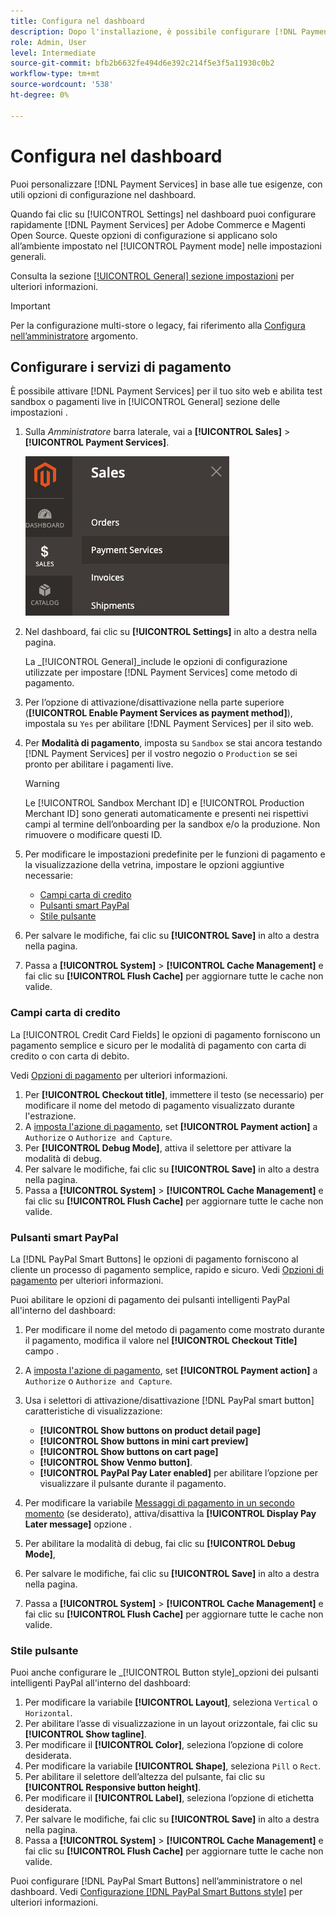 ```yaml
---
title: Configura nel dashboard
description: Dopo l'installazione, è possibile configurare [!DNL Payment Services] nel dashboard.
role: Admin, User
level: Intermediate
source-git-commit: bfb2b6632fe494d6e392c214f5e3f5a11930c0b2
workflow-type: tm+mt
source-wordcount: '538'
ht-degree: 0%

---
```


# Configura nel dashboard

Puoi personalizzare [!DNL Payment Services] in base alle tue esigenze, con utili opzioni di configurazione nel dashboard.

Quando fai clic su [!UICONTROL Settings] nel dashboard puoi configurare rapidamente [!DNL Payment Services] per Adobe Commerce e Magenti Open Source. Queste opzioni di configurazione si applicano solo all’ambiente impostato nel [!UICONTROL Payment mode] nelle impostazioni generali.

Consulta la sezione [[!UICONTROL General] sezione impostazioni](#general-settings) per ulteriori informazioni.

>[!IMPORTANT]
>
> Per la configurazione multi-store o legacy, fai riferimento alla [Configura nell’amministratore](configure-admin.md) argomento.

## Configurare i servizi di pagamento

È possibile attivare [!DNL Payment Services] per il tuo sito web e abilita test sandbox o pagamenti live in [!UICONTROL General] sezione delle impostazioni .

1. Sulla _Amministratore_ barra laterale, vai a **[!UICONTROL Sales]** > **[!UICONTROL Payment Services]**.

   ![Vista dashboard](assets/payment-services-menu-small.png)

1. Nel dashboard, fai clic su **[!UICONTROL Settings]** in alto a destra nella pagina.

   La _[!UICONTROL General]_include le opzioni di configurazione utilizzate per impostare [!DNL Payment Services] come metodo di pagamento.

1. Per l’opzione di attivazione/disattivazione nella parte superiore (**[!UICONTROL Enable Payment Services as payment method]**), impostala su `Yes` per abilitare [!DNL Payment Services] per il sito web.

1. Per **Modalità di pagamento**, imposta su `Sandbox` se stai ancora testando [!DNL Payment Services] per il vostro negozio o `Production` se sei pronto per abilitare i pagamenti live.

   >[!WARNING]
   >
   >Le [!UICONTROL Sandbox Merchant ID] e [!UICONTROL Production Merchant ID] sono generati automaticamente e presenti nei rispettivi campi al termine dell’onboarding per la sandbox e/o la produzione. Non rimuovere o modificare questi ID.

1. Per modificare le impostazioni predefinite per le funzioni di pagamento e la visualizzazione della vetrina, impostare le opzioni aggiuntive necessarie:

   - [Campi carta di credito](#credit-card-fields)
   - [Pulsanti smart PayPal](#paypal-smart-buttons)
   - [Stile pulsante](#button-style)

1. Per salvare le modifiche, fai clic su **[!UICONTROL Save]** in alto a destra nella pagina.

1. Passa a **[!UICONTROL System]** > **[!UICONTROL Cache Management]** e fai clic su **[!UICONTROL Flush Cache]** per aggiornare tutte le cache non valide.

### Campi carta di credito

La [!UICONTROL Credit Card Fields] le opzioni di pagamento forniscono un pagamento semplice e sicuro per le modalità di pagamento con carta di credito o con carta di debito.

Vedi [Opzioni di pagamento](payments-options.md#paypal-smart-buttons) per ulteriori informazioni.

1. Per **[!UICONTROL Checkout title]**, immettere il testo (se necessario) per modificare il nome del metodo di pagamento visualizzato durante l&#39;estrazione.
1. A [imposta l&#39;azione di pagamento](production.md#set-payment-services-as-payment-method), set **[!UICONTROL Payment action]** a `Authorize` o `Authorize and Capture`.
1. Per **[!UICONTROL Debug Mode]**, attiva il selettore per attivare la modalità di debug.
1. Per salvare le modifiche, fai clic su **[!UICONTROL Save]** in alto a destra nella pagina.
1. Passa a **[!UICONTROL System]** > **[!UICONTROL Cache Management]** e fai clic su **[!UICONTROL Flush Cache]** per aggiornare tutte le cache non valide.

### Pulsanti smart PayPal

La [!DNL PayPal Smart Buttons] le opzioni di pagamento forniscono al cliente un processo di pagamento semplice, rapido e sicuro. Vedi [Opzioni di pagamento](payments-options.md#paypal-smart-buttons) per ulteriori informazioni.

Puoi abilitare le opzioni di pagamento dei pulsanti intelligenti PayPal all&#39;interno del dashboard:

1. Per modificare il nome del metodo di pagamento come mostrato durante il pagamento, modifica il valore nel **[!UICONTROL Checkout Title]** campo .
1. A [imposta l&#39;azione di pagamento](production.md#set-payment-services-as-payment-method), set **[!UICONTROL Payment action]** a `Authorize` o `Authorize and Capture`.
1. Usa i selettori di attivazione/disattivazione [!DNL PayPal smart button] caratteristiche di visualizzazione:
   - **[!UICONTROL Show buttons on product detail page]**
   - **[!UICONTROL Show buttons in mini cart preview]**
   - **[!UICONTROL Show buttons on cart page]**
   - **[!UICONTROL Show Venmo button]**.
   - **[!UICONTROL PayPal Pay Later enabled]** per abilitare l’opzione per visualizzare il pulsante durante il pagamento.

1. Per modificare la variabile [Messaggi di pagamento in un secondo momento](payments-options.md#pay-later-button) (se desiderato), attiva/disattiva la **[!UICONTROL Display Pay Later message]** opzione .
1. Per abilitare la modalità di debug, fai clic su **[!UICONTROL Debug Mode]**,
1. Per salvare le modifiche, fai clic su **[!UICONTROL Save]** in alto a destra nella pagina.
1. Passa a **[!UICONTROL System]** > **[!UICONTROL Cache Management]** e fai clic su **[!UICONTROL Flush Cache]** per aggiornare tutte le cache non valide.

### Stile pulsante

Puoi anche configurare le _[!UICONTROL Button style]_opzioni dei pulsanti intelligenti PayPal all&#39;interno del dashboard:

1. Per modificare la variabile **[!UICONTROL Layout]**, seleziona `Vertical` o `Horizontal`.
1. Per abilitare l’asse di visualizzazione in un layout orizzontale, fai clic su **[!UICONTROL Show tagline]**.
1. Per modificare il **[!UICONTROL Color]**, seleziona l’opzione di colore desiderata.
1. Per modificare la variabile **[!UICONTROL Shape]**, seleziona `Pill` o `Rect`.
1. Per abilitare il selettore dell’altezza del pulsante, fai clic su **[!UICONTROL Responsive button height]**.
1. Per modificare il **[!UICONTROL Label]**, seleziona l’opzione di etichetta desiderata.
1. Per salvare le modifiche, fai clic su **[!UICONTROL Save]** in alto a destra nella pagina.
1. Passa a **[!UICONTROL System]** > **[!UICONTROL Cache Management]** e fai clic su **[!UICONTROL Flush Cache]** per aggiornare tutte le cache non valide.

Puoi configurare [!DNL PayPal Smart Buttons] nell’amministratore o nel dashboard. Vedi [Configurazione [!DNL PayPal Smart Buttons style]](configure-admin.md#configure-paypal-smart-button-styling) per ulteriori informazioni.
